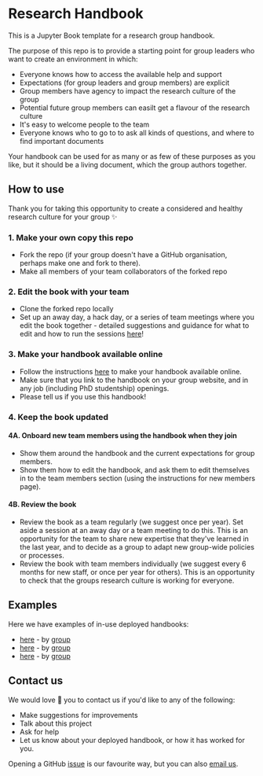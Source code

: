 # Research Handbook
This is a Jupyter Book template for a research group handbook.

The purpose of this repo is to provide a starting point for group leaders who want to create an environment in which:
* Everyone knows how to access the available help and support
* Expectations (for group leaders and group members) are explicit
* Group members have agency to impact the research culture of the group
* Potential future group members can easilt get a flavour of the research culture
* It's easy to welcome people to the team 
* Everyone knows who to go to to ask all kinds of questions, and where to find important documents

Your handbook can be used for as many or as few of these purposes as you like, but it should be a living document, which the group authors together.

## How to use
Thank you for taking this opportunity to create a considered and healthy research culture for your group :sparkles:

### 1\. Make your own copy this repo
* Fork the repo (if your group doesn't have a GitHub organisation, perhaps make one and fork to there).
* Make all members of your team collaborators of the forked repo

### 2\. Edit the book with your team
* Clone the forked repo locally
* Set up an away day, a hack day, or a series of team meetings where you edit the book together - detailed suggestions and guidance for what to edit and how to run the sessions [here](editing-guide.md)!
<!-- TODO: Make a guide to handbook hack days: preparations for organisers, instructions for members, etc, i.e. install VS code, add jupyterbook plugin, etc - and link here  see our [guide to handbook hack days](hack-day.md)-->

### 3\. Make your handbook available online
* Follow the instructions [here]() to make your handbook available online.
* Make sure that you link to the handbook on your group website, and in any job (including PhD studentship) openings.
* Please tell us if you use this handbook! 

### 4\. Keep the book updated
#### 4A. Onboard new team members using the handbook when they join
* Show them around the handbook and the current expectations for group members.
* Show them how to edit the handbook, and ask them to edit themselves in to the team members section (using the instructions for new members page).

#### 4B. Review the book 
* Review the book as a team regularly (we suggest once per year). Set aside a session at an away day or a team meeting to do this. This is an opportunity for the team to share new expertise that they've learned in the last year, and to decide as a group to adapt new group-wide policies or processes.
* Review the book with team members individually (we suggest every 6 months for new staff, or once per year for others). This is an opportunity to check that the groups research culture is working for everyone.

## Examples
Here we have examples of in-use deployed handbooks:
* [here]() - by [group]()
* [here]() - by [group]()
* [here]() - by [group]()

## Contact us
We would love :sparkling_heart: you to contact us if you'd like to any of the following:
* Make suggestions for improvements
* Talk about this project
* Ask for help
* Let us know about your deployed handbook, or how it has worked for you.

Opening a GitHub [issue](https://github.com/NatalieThurlby/research-handbook/issues/new) is our favourite way, but you can also [email us](mailto:natalie.thurlby@bristol.ac.uk). 
<!--TODO: Make issue templates-->
